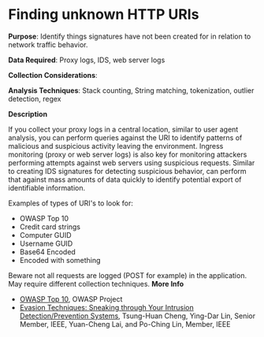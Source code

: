 # Finding unknown HTTP URIs

**Purpose**: Identify things signatures have not been created for in relation to network traffic behavior. 

**Data Required**: Proxy logs, IDS, web server logs

**Collection Considerations**: 

**Analysis Techniques**: Stack counting, String matching, tokenization, outlier detection, regex

**Description**

If you collect your proxy logs in a central location, similar to user agent analysis, you can perform queries against the URI to identify patterns of malicious and suspicious activity leaving the environment. Ingress monitoring (proxy or web server logs) is also key for monitoring attackers performing attempts against web servers using suspicious requests. Similar to creating IDS signatures for detecting suspicious behavior, can perform that against mass amounts of data quickly to identify potential export of identifiable information.

Examples of types of URI's to look for:

* OWASP Top 10
* Credit card strings
* Computer GUID
* Username GUID
* Base64 Encoded
* Encoded with something


Beware not all requests are logged (POST for example) in the application.  May require different collection techniques.
**More Info**

* [OWASP Top 10](https://www.owasp.org/index.php/Category:OWASP_Top_Ten_Project), OWASP Project
* [Evasion Techniques: Sneaking through Your Intrusion Detection/Prevention Systems](http://speed.cis.nctu.edu.tw/~ydlin/pdf/Evasion_Techniques_Sneaking_through_Your_Intrusion_Detection_Prevention_Systems.pdf), Tsung-Huan Cheng, Ying-Dar Lin, Senior Member, IEEE, Yuan-Cheng Lai, and Po-Ching Lin, Member, IEEE
